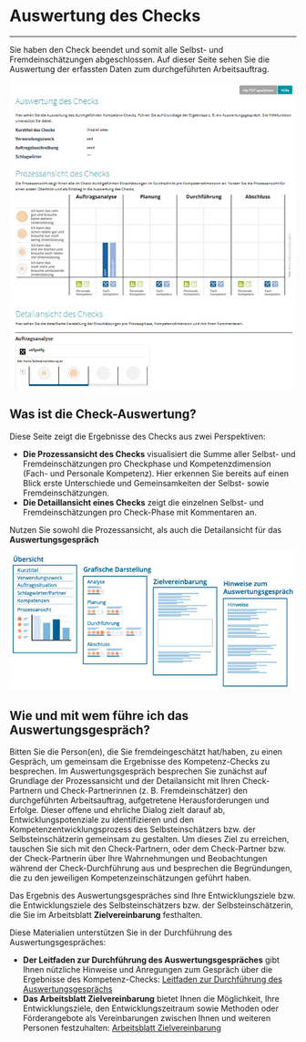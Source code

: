# Auswertung des Checks
- - -
Sie haben den Check beendet und somit alle Selbst- und Fremdeinschätzungen abgeschlossen. Auf dieser Seite sehen Sie die Auswertung der erfassten Daten zum durchgeführten 
Arbeitsauftrag. 

![Übersicht der Auswertungsseite](media/Auswertung_Screen.jpg)


## Was ist die Check-Auswertung?
Diese Seite zeigt die Ergebnisse des Checks aus zwei Perspektiven:
* **Die Prozessansicht des Checks** visualisiert die Summe aller Selbst- und Fremdeinschätzungen pro Checkphase und Kompetenzdimension (Fach- und Personale Kompetenz). 
Hier erkennen Sie bereits auf einen Blick erste Unterschiede und Gemeinsamkeiten der Selbst- sowie Fremdeinschätzungen.
* **Die Detaillansicht eines Checks** zeigt die einzelnen Selbst- und Fremdeinschätzungen pro Check-Phase mit Kommentaren an. 

Nutzen Sie sowohl die Prozessansicht, als auch die Detailansicht für das **Auswertungsgespräch**

![Übersicht über das Material zum Auswertungsgespräch](media/Auswertung.jpg)

## Wie und mit wem führe ich das Auswertungsgespräch?

Bitten Sie die Person(en), die Sie fremdeingeschätzt hat/haben, zu einen Gespräch, um gemeinsam die Ergebnisse des Kompetenz-Checks zu besprechen. 
Im Auswertungsgespräch besprechen Sie zunächst auf Grundlage der Prozessansicht und der Detailansicht mit Ihren Check-Partnern und Check-Partnerinnen (z. B. Fremdeinschätzer) den durchgeführten Arbeitsauftrag, aufgetretene Herausforderungen und Erfolge.
Dieser offene und ehrliche Dialog zielt darauf ab, Entwicklungspotenziale zu identifizieren und den Kompetenzentwicklungsprozess des Selbsteinschätzers bzw. der Selbsteinschätzerin gemeinsam zu gestalten.
Um dieses Ziel zu erreichen, tauschen Sie sich mit den Check-Partnern, oder dem Check-Partner bzw. der Check-Partnerin über Ihre Wahrnehmungen und Beobachtungen während der 
Check-Durchführung aus und besprechen die Begründungen, die zu den jeweiligen Kompetenzeinschätzungen geführt haben. 

Das Ergebnis des Auswertungsgespräches sind Ihre Entwicklungsziele bzw. die Entwicklungsziele des Selbsteinschätzers bzw. der Selbsteinschätzerin, die Sie im Arbeitsblatt **Zielvereinbarung** festhalten.

Diese Materialien unterstützen Sie in der Durchführung des Auswertungsgespräches:
* **Der Leitfaden zur Durchführung des Auswertungsgespräches** gibt Ihnen nützliche Hinweise und Anregungen zum Gespräch über die Ergebnisse des Kompetenz-Checks: <a href="media/Hilfetext_Auswertungsgespraech_Leitfaden.pdf" target="_blank">Leitfaden zur Durchführung des Auswertungsgesprächs</a>
* **Das Arbeitsblatt Zielvereinbarung** bietet Ihnen die Möglichkeit, Ihre Entwicklungsziele, den Entwicklungszeitraum sowie Methoden oder Förderangebote als Vereinbarungen zwischen Ihnen und weiteren Personen festzuhalten: <a href="media/Arbeitsblatt_Zielformulierung.pdf" target="_blank">Arbeitsblatt Zielvereinbarung</a>





